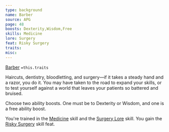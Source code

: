 ```yaml
---
type: background
name: Barber 
source: APG
page: 48
boosts: Dexterity,Wisdom,Free
skills: Medicine
lore: Surgery
feat: Risky Surgery
traits: 
misc: 
---
```


[Barber](###%20Barber)
`=this.traits`


Haircuts, dentistry, bloodletting, and surgery—if it takes a steady hand and a razor, you do it. You may have taken to the road to expand your skills, or to test yourself against a world that leaves your patients so battered and bruised.

Choose two ability boosts. One must be to Dexterity or Wisdom, and one is a free ability boost.

You're trained in the [Medicine](Medicine) skill and the [Surgery Lore](Surgery%20Lore) skill. You gain the [Risky Surgery](Risky%20Surgery) skill feat.

